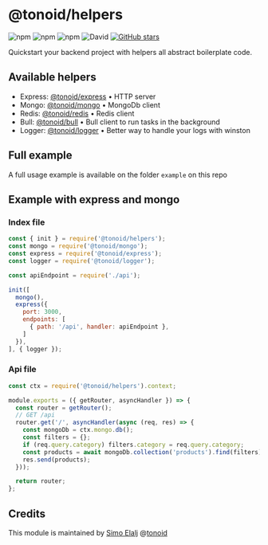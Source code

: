 # @tonoid/helpers

![npm](https://img.shields.io/npm/dt/@tonoid/helpers.svg) ![npm](https://img.shields.io/npm/v/@tonoid/helpers.svg) ![npm](https://img.shields.io/npm/l/@tonoid/helpers.svg) ![David](https://img.shields.io/david/melalj/tonoid-helpers.svg)
[![GitHub stars](https://img.shields.io/github/stars/melalj/tonoid-helpers.svg?style=social&label=Star&maxAge=2592003)](https://github.com/melalj/tonoid-helpers)

Quickstart your backend project with helpers all abstract boilerplate code.

## Available helpers

- Express: [@tonoid/express](https://github.com/melalj/tonoid-express) • HTTP server
- Mongo: [@tonoid/mongo](https://github.com/melalj/tonoid-mongo) • MongoDb client
- Redis: [@tonoid/redis](https://github.com/melalj/tonoid-redis) • Redis client
- Bull: [@tonoid/bull](https://github.com/melalj/tonoid-bull) • Bull client to run tasks in the background
- Logger: [@tonoid/logger](https://github.com/melalj/tonoid-logger) • Better way to handle your logs with winston

## Full example

A full usage example is available on the folder `example` on this repo

## Example with express and mongo

### Index file

```js
const { init } = require('@tonoid/helpers');
const mongo = require('@tonoid/mongo');
const express = require('@tonoid/express');
const logger = require('@tonoid/logger');

const apiEndpoint = require('./api');

init([
  mongo(),
  express({
    port: 3000,
    endpoints: [
      { path: '/api', handler: apiEndpoint },
    ]
  }),
], { logger });

```

### Api file

```js
const ctx = require('@tonoid/helpers').context;

module.exports = ({ getRouter, asyncHandler }) => {
  const router = getRouter();
  // GET /api
  router.get('/', asyncHandler(async (req, res) => {
    const mongoDb = ctx.mongo.db();
    const filters = {};
    if (req.query.category) filters.category = req.query.category;
    const products = await mongoDb.collection('products').find(filters).toArray();
    res.send(products);
  }));

  return router;
};

```

## Credits

This module is maintained by [Simo Elalj](https://twitter.com/simoelalj) @[tonoid](https://www.tonoid.com)
